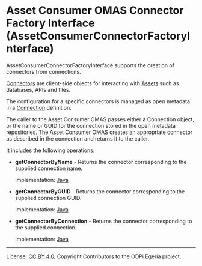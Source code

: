 <!-- SPDX-License-Identifier: CC-BY-4.0 -->
<!-- Copyright Contributors to the ODPi Egeria project. -->

# Asset Consumer OMAS Connector Factory Interface (AssetConsumerConnectorFactoryInterface)

AssetConsumerConnectorFactoryInterface supports the creation of connectors from connections.

[Connectors](../../../../../frameworks/open-connector-framework/docs/concepts/connector.md)
are client-side objects for interacting with [Assets](../../../../docs/concepts/assets)
such as databases, APIs and files.

The configuration for a specific connectors is managed as open metadata in
a [Connection](../../../../../frameworks/open-connector-framework/docs/concepts/connection.md) definition.  

The caller to the Asset Consumer OMAS passes either a Connection object, or the name or GUID for the
connection stored in the open metadata repositories. The Asset Consumer OMAS creates an appropriate
connector as described in the connection and returns it to the caller.

It includes the following operations:

* **getConnectorByName** - Returns the connector corresponding to the supplied connection name.
  
  Implementation: 
  [Java](../../../asset-consumer-client/docs/user/java-client/get-connector-by-name-with-java.md)

* **getConnectorByGUID** - Returns the connector corresponding to the supplied connection GUID.

  Implementation: 
  [Java](../../../asset-consumer-client/docs/user/java-client/get-connector-by-guid-with-java.md)

* **getConnectorByConnection** - Returns the connector corresponding to the supplied connection.

  Implementation: 
  [Java](../../../asset-consumer-client/docs/user/java-client/get-connector-by-connection-with-java.md)

----
License: [CC BY 4.0](https://creativecommons.org/licenses/by/4.0/),
Copyright Contributors to the ODPi Egeria project.